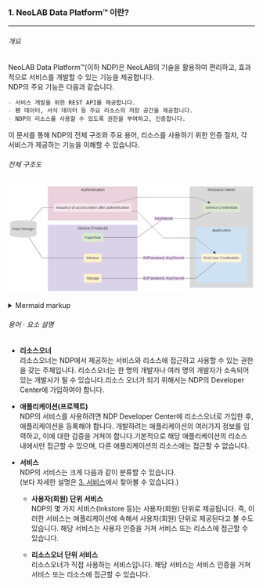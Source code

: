 ### 1. NeoLAB Data Platform™ 이란?

------

###### 개요

NeoLAB Data Platform™(이하 NDP)은 NeoLAB의 기술을 활용하여 편리하고, 효과적으로 서비스를 개발할 수 있는 기능을 제공합니다.  
NDP의 주요 기능은 다음과 같습니다. 

```markdown
- 서비스 개발을 위한 REST API를 제공합니다. 
- 펜 데이터, 서식 데이터 등 주요 리소스의 저장 공간을 제공합니다.
- NDP의 리소스를 사용할 수 있도록 권한을 부여하고, 인증합니다.
```

이 문서를 통해 NDP의 전체 구조와 주요 용어, 리소스를 사용하기 위한 인증 절차, 각 서비스가 제공하는 기능을 이해할 수 있습니다.



###### 전체 구조도

<!-- generated by mermaid compile action - START -->
![~mermaid diagram 1~](/output/about-md-1.png)
<details>
  <summary>Mermaid markup</summary>

```mermaid
%%{init: {'theme': 'base', 'themeVariables': { 'lineColor': '#757575'}}}%%
graph LR
    classDef bg-lightpink fill:#f4e7ed;
    classDef bg-pink fill:#ead1dc;
    classDef bg-purple fill:#d9d2e9;
    classDef bg-yellow fill:#fff2cc;
    classDef bg-green fill:#d9ead3;
    classDef bg-blue fill:#cfe2f3;
    classDef bg-gray fill:#d9d9d9;

    subgraph service["Service (Products)"]
        inkstore(Inkstore)
        storage(Storage)
        paperhub(Paperhub)
    end

    subgraph authentication[Authentication]
        auth(Issuance of access token after authentication)
    end

    subgraph ro["Resource Owner"]
        service_credentials(Service Credentials)
        subgraph app["Application"]
            user_credentials(End User Credentials)
        end
    end


    data-storage[(Data Storage)]---auth
    data-storage---inkstore

    auth-.->user_credentials
    auth-.->service_credentials
    inkstore---|ID/Password, Key/Secret|user_credentials
    storage---|ID/Password, Key/Secret|user_credentials
    paperhub---|Key/Secret|service_credentials

    class service bg-purple;
    class authentication bg-pink;
    class auth bg-lightpink;
    class ro,data-storage bg-gray;
    class app bg-blue;
    class paperhub,service_credentials bg-green;
    class inkstore,storage bg-yellow;
```

</details>
<!-- generated by mermaid compile action - END -->

###### 용어 · 요소 설명

* **리소스오너**  
리소스오너는 NDP에서 제공하는 서비스와 리소스에 접근하고 사용할 수 있는 권한을 갖는 주체입니다. 리소스오너는 한 명의 개발자나 여러 명의 개발자가 소속되어 있는 개발사가 될 수 있습니다.리소스 오너가 되기 위해서는 NDP의 Developer Center에 가입하여야 합니다. 

* **애플리케이션(프로젝트)**  
NDP의 서비스를 사용하려면 NDP Developer Center에 리소스오너로 가입한 후, 애플리케이션을 등록해야 합니다. 개발하려는 애플리케이션의 여러가지 정보를 입력하고, 이에 대한 검증을 거쳐야 합니다.기본적으로 해당 애플리케이션의 리소스 내에서만 접근할 수 있으며, 다른 애플리케이션의 리소스에는 접근할 수 없습니다.  

* **서비스**  
NDP의 서비스는 크게 다음과 같이 분류할 수 있습니다.  
(보다 자세한 설명은 [3. 서비스](https://github.com/NeoSmartpen/neolab-data-platform/wiki/3.-Service)에서 찾아볼 수 있습니다.)
  * **사용자(회원) 단위 서비스**  
    NDP의 몇 가지 서비스(Inkstore 등)는 사용자(회원) 단위로 제공됩니다. 즉, 이러한 서비스는 애플리케이션에 속해서 사용자(회원) 단위로 제공된다고 볼 수도 있습니다.  해당 서비스는 사용자 인증을 거쳐 서비스 또는 리소스에 접근할 수 있습니다. 

  * **리소스오너 단위 서비스**  
    리소스오너가 직접 사용하는 서비스입니다. 
    해당 서비스는 서비스 인증을 거쳐 서비스 또는 리소스에 접근할 수 있습니다.
